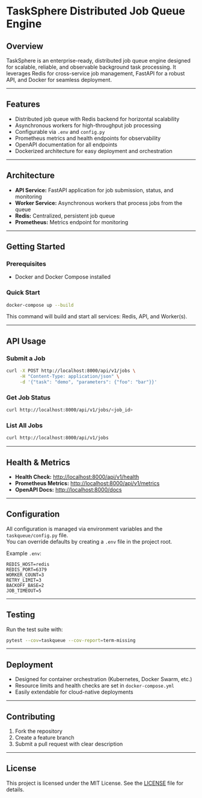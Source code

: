# TaskSphere Distributed Job Queue Engine

## Overview

TaskSphere is an enterprise-ready, distributed job queue engine designed for scalable, reliable, and observable background task processing. It leverages Redis for cross-service job management, FastAPI for a robust API, and Docker for seamless deployment.

---

## Features

- Distributed job queue with Redis backend for horizontal scalability
- Asynchronous workers for high-throughput job processing
- Configurable via `.env` and `config.py`
- Prometheus metrics and health endpoints for observability
- OpenAPI documentation for all endpoints
- Dockerized architecture for easy deployment and orchestration

---

## Architecture

- **API Service:** FastAPI application for job submission, status, and monitoring
- **Worker Service:** Asynchronous workers that process jobs from the queue
- **Redis:** Centralized, persistent job queue
- **Prometheus:** Metrics endpoint for monitoring

---

## Getting Started

### Prerequisites

- Docker and Docker Compose installed

### Quick Start

```sh
docker-compose up --build
```

This command will build and start all services: Redis, API, and Worker(s).

---

## API Usage

### Submit a Job

```sh
curl -X POST http://localhost:8000/api/v1/jobs \
     -H "Content-Type: application/json" \
     -d '{"task": "demo", "parameters": {"foo": "bar"}}'
```

### Get Job Status

```sh
curl http://localhost:8000/api/v1/jobs/<job_id>
```

### List All Jobs

```sh
curl http://localhost:8000/api/v1/jobs
```

---

## Health & Metrics

- **Health Check:** [http://localhost:8000/api/v1/health](http://localhost:8000/api/v1/health)
- **Prometheus Metrics:** [http://localhost:8000/api/v1/metrics](http://localhost:8000/api/v1/metrics)
- **OpenAPI Docs:** [http://localhost:8000/docs](http://localhost:8000/docs)

---

## Configuration

All configuration is managed via environment variables and the `taskqueue/config.py` file.  
You can override defaults by creating a `.env` file in the project root.

Example `.env`:

```
REDIS_HOST=redis
REDIS_PORT=6379
WORKER_COUNT=3
RETRY_LIMIT=3
BACKOFF_BASE=2
JOB_TIMEOUT=5
```

---

## Testing

Run the test suite with:

```sh
pytest --cov=taskqueue --cov-report=term-missing
```

---

## Deployment

- Designed for container orchestration (Kubernetes, Docker Swarm, etc.)
- Resource limits and health checks are set in `docker-compose.yml`
- Easily extendable for cloud-native deployments

---

## Contributing

1. Fork the repository
2. Create a feature branch
3. Submit a pull request with clear description

---

## License

This project is licensed under the MIT License. See the [LICENSE](LICENSE) file for details.